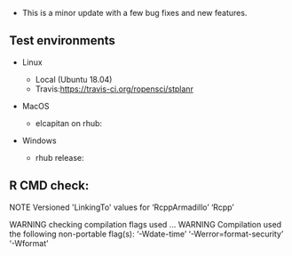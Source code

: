 * This is a minor update with a few bug fixes and new features.

## Test environments

* Linux
  - Local (Ubuntu 18.04)
  - Travis:https://travis-ci.org/ropensci/stplanr
  
* MacOS
  - elcapitan on rhub: 

* Windows
  - rhub release: 
    
## R CMD check:

NOTE
Versioned 'LinkingTo' values for
  ‘RcppArmadillo’ ‘Rcpp’
  
WARNING
checking compilation flags used ... WARNING
Compilation used the following non-portable flag(s):
  ‘-Wdate-time’ ‘-Werror=format-security’ ‘-Wformat’